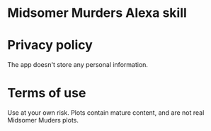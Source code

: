 # Midsomer Murders Alexa skill

# Privacy policy

The app doesn't store any personal information.

# Terms of use

Use at your own risk. Plots contain mature content, and are not real Midsomer Muders plots.
